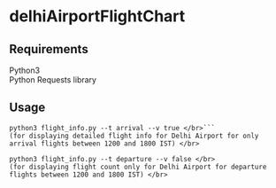 # delhiAirportFlightChart

## Requirements
Python3
</br>
Python Requests library

## Usage
```python3 flight_info.py </br>
python3 flight_info.py --t arrival --v true </br>```
(for displaying detailed flight info for Delhi Airport for only arrival flights between 1200 and 1800 IST) </br>

python3 flight_info.py --t departure --v false </br>
(for displaying flight count only for Delhi Airport for departure flights between 1200 and 1800 IST) </br>





